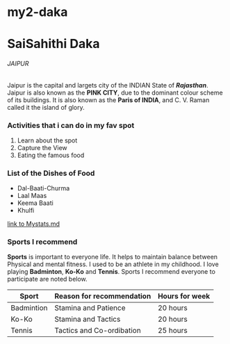 # my2-daka


# SaiSahithi Daka

###### JAIPUR

Jaipur is the capital and largets city of the INDIAN State of ***Rajasthan***. Jaipur is also known as the **PINK CITY**, due to the dominant colour scheme of its buildings. It is also known as the **Paris of INDIA**, and C. V. Raman called it the island of glory. 

### Activities that i can do in my fav spot

1. Learn about the spot
2. Capture the View
3. Eating the famous food

### List of the Dishes of Food

* Dal-Baati-Churma
* Laal Maas
* Keema Baati
* Khulfi

[link to Mystats.md](https://github.com/Sahithi-5690/my2-daka/blob/main/MyStats.md)

### Sports I recommend
**Sports** is important to everyone life. It helps to maintain balance between Physical and mental fitness. I used to be an athlete in my childhood. I love playing **Badminton**, **Ko-Ko** and **Tennis**. Sports I recommend everyone to participate are noted below.

| Sport | Reason for recommendation | Hours for week |
| ------- | ----------------------- | -------------- |
| Badmintion | Stamina and Patience | 20 hours |
| Ko-Ko |  Stamina and Tactics | 20 hours |
| Tennis | Tactics and Co-ordibation | 25 hours |



